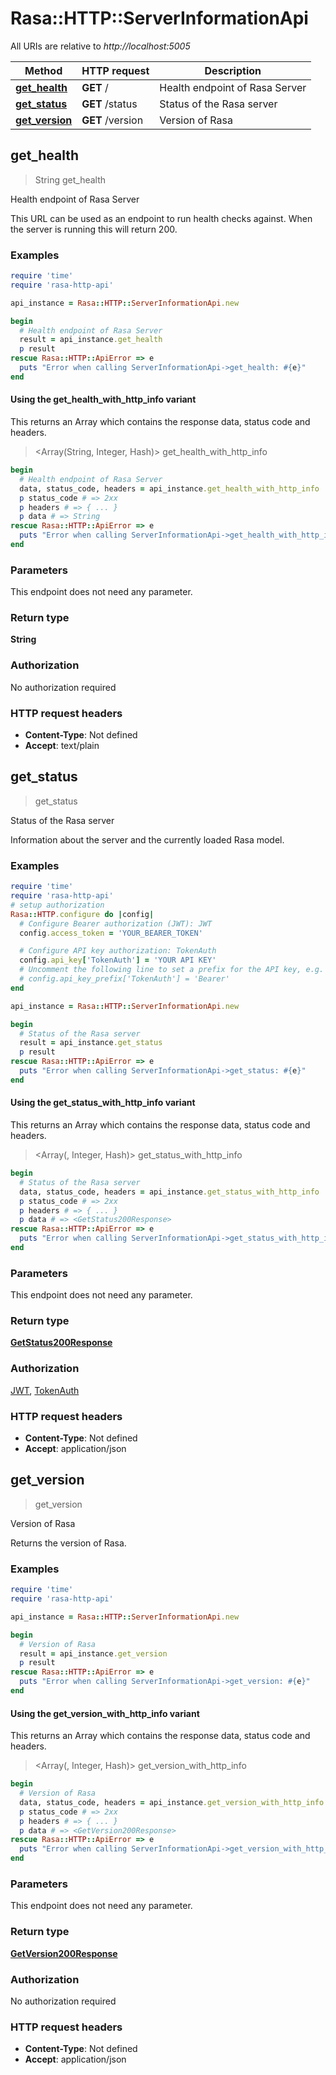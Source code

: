 # Rasa::HTTP::ServerInformationApi

All URIs are relative to *http://localhost:5005*

| Method | HTTP request | Description |
| ------ | ------------ | ----------- |
| [**get_health**](ServerInformationApi.md#get_health) | **GET** / | Health endpoint of Rasa Server |
| [**get_status**](ServerInformationApi.md#get_status) | **GET** /status | Status of the Rasa server |
| [**get_version**](ServerInformationApi.md#get_version) | **GET** /version | Version of Rasa |


## get_health

> String get_health

Health endpoint of Rasa Server

This URL can be used as an endpoint to run health checks against. When the server is running this will return 200.

### Examples

```ruby
require 'time'
require 'rasa-http-api'

api_instance = Rasa::HTTP::ServerInformationApi.new

begin
  # Health endpoint of Rasa Server
  result = api_instance.get_health
  p result
rescue Rasa::HTTP::ApiError => e
  puts "Error when calling ServerInformationApi->get_health: #{e}"
end
```

#### Using the get_health_with_http_info variant

This returns an Array which contains the response data, status code and headers.

> <Array(String, Integer, Hash)> get_health_with_http_info

```ruby
begin
  # Health endpoint of Rasa Server
  data, status_code, headers = api_instance.get_health_with_http_info
  p status_code # => 2xx
  p headers # => { ... }
  p data # => String
rescue Rasa::HTTP::ApiError => e
  puts "Error when calling ServerInformationApi->get_health_with_http_info: #{e}"
end
```

### Parameters

This endpoint does not need any parameter.

### Return type

**String**

### Authorization

No authorization required

### HTTP request headers

- **Content-Type**: Not defined
- **Accept**: text/plain


## get_status

> <GetStatus200Response> get_status

Status of the Rasa server

Information about the server and the currently loaded Rasa model.

### Examples

```ruby
require 'time'
require 'rasa-http-api'
# setup authorization
Rasa::HTTP.configure do |config|
  # Configure Bearer authorization (JWT): JWT
  config.access_token = 'YOUR_BEARER_TOKEN'

  # Configure API key authorization: TokenAuth
  config.api_key['TokenAuth'] = 'YOUR API KEY'
  # Uncomment the following line to set a prefix for the API key, e.g. 'Bearer' (defaults to nil)
  # config.api_key_prefix['TokenAuth'] = 'Bearer'
end

api_instance = Rasa::HTTP::ServerInformationApi.new

begin
  # Status of the Rasa server
  result = api_instance.get_status
  p result
rescue Rasa::HTTP::ApiError => e
  puts "Error when calling ServerInformationApi->get_status: #{e}"
end
```

#### Using the get_status_with_http_info variant

This returns an Array which contains the response data, status code and headers.

> <Array(<GetStatus200Response>, Integer, Hash)> get_status_with_http_info

```ruby
begin
  # Status of the Rasa server
  data, status_code, headers = api_instance.get_status_with_http_info
  p status_code # => 2xx
  p headers # => { ... }
  p data # => <GetStatus200Response>
rescue Rasa::HTTP::ApiError => e
  puts "Error when calling ServerInformationApi->get_status_with_http_info: #{e}"
end
```

### Parameters

This endpoint does not need any parameter.

### Return type

[**GetStatus200Response**](GetStatus200Response.md)

### Authorization

[JWT](../README.md#JWT), [TokenAuth](../README.md#TokenAuth)

### HTTP request headers

- **Content-Type**: Not defined
- **Accept**: application/json


## get_version

> <GetVersion200Response> get_version

Version of Rasa

Returns the version of Rasa.

### Examples

```ruby
require 'time'
require 'rasa-http-api'

api_instance = Rasa::HTTP::ServerInformationApi.new

begin
  # Version of Rasa
  result = api_instance.get_version
  p result
rescue Rasa::HTTP::ApiError => e
  puts "Error when calling ServerInformationApi->get_version: #{e}"
end
```

#### Using the get_version_with_http_info variant

This returns an Array which contains the response data, status code and headers.

> <Array(<GetVersion200Response>, Integer, Hash)> get_version_with_http_info

```ruby
begin
  # Version of Rasa
  data, status_code, headers = api_instance.get_version_with_http_info
  p status_code # => 2xx
  p headers # => { ... }
  p data # => <GetVersion200Response>
rescue Rasa::HTTP::ApiError => e
  puts "Error when calling ServerInformationApi->get_version_with_http_info: #{e}"
end
```

### Parameters

This endpoint does not need any parameter.

### Return type

[**GetVersion200Response**](GetVersion200Response.md)

### Authorization

No authorization required

### HTTP request headers

- **Content-Type**: Not defined
- **Accept**: application/json

